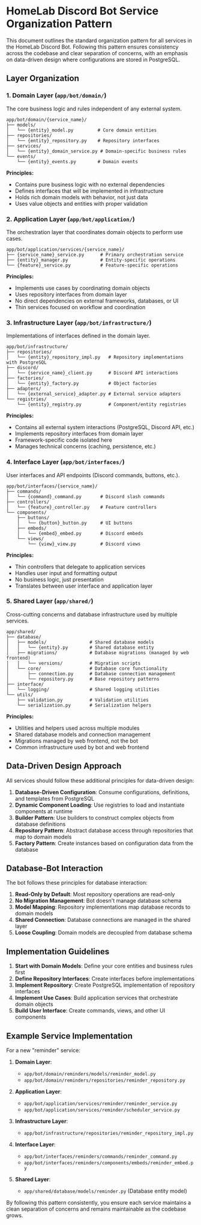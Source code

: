 # HomeLab Discord Bot Service Organization Pattern

This document outlines the standard organization pattern for all services in the HomeLab Discord Bot. Following this pattern ensures consistency across the codebase and clear separation of concerns, with an emphasis on data-driven design where configurations are stored in PostgreSQL.

## Layer Organization

### 1. Domain Layer (`app/bot/domain/`)
The core business logic and rules independent of any external system.

```
app/bot/domain/{service_name}/
├── models/
│   └── {entity}_model.py         # Core domain entities
├── repositories/
│   └── {entity}_repository.py    # Repository interfaces
├── services/
│   └── {entity}_domain_service.py # Domain-specific business rules
└── events/
    └── {entity}_events.py        # Domain events
```

**Principles:**
- Contains pure business logic with no external dependencies
- Defines interfaces that will be implemented in infrastructure
- Holds rich domain models with behavior, not just data
- Uses value objects and entities with proper validation

### 2. Application Layer (`app/bot/application/`)
The orchestration layer that coordinates domain objects to perform use cases.

```
app/bot/application/services/{service_name}/
├── {service_name}_service.py      # Primary orchestration service
├── {entity}_manager.py            # Entity-specific operations
└── {feature}_service.py           # Feature-specific operations
```

**Principles:**
- Implements use cases by coordinating domain objects
- Uses repository interfaces from domain layer
- No direct dependencies on external frameworks, databases, or UI
- Thin services focused on workflow and coordination

### 3. Infrastructure Layer (`app/bot/infrastructure/`)
Implementations of interfaces defined in the domain layer.

```
app/bot/infrastructure/
├── repositories/
│   └── {entity}_repository_impl.py   # Repository implementations with PostgreSQL
├── discord/
│   └── {service_name}_client.py      # Discord API interactions
├── factories/
│   └── {entity}_factory.py           # Object factories
├── adapters/
│   └── {external_service}_adapter.py # External service adapters
└── registries/
    └── {entity}_registry.py          # Component/entity registries
```

**Principles:**
- Contains all external system interactions (PostgreSQL, Discord API, etc.)
- Implements repository interfaces from domain layer
- Framework-specific code isolated here
- Manages technical concerns (caching, persistence, etc.)

### 4. Interface Layer (`app/bot/interfaces/`)
User interfaces and API endpoints (Discord commands, buttons, etc.).

```
app/bot/interfaces/{service_name}/
├── commands/
│   └── {command}_command.py       # Discord slash commands
├── controllers/
│   └── {feature}_controller.py    # Feature controllers
└── components/
    ├── buttons/
    │   └── {button}_button.py     # UI buttons
    ├── embeds/
    │   └── {embed}_embed.py       # Discord embeds
    └── views/
        └── {view}_view.py         # Discord views
```

**Principles:**
- Thin controllers that delegate to application services
- Handles user input and formatting output
- No business logic, just presentation
- Translates between user interface and application layer

### 5. Shared Layer (`app/shared/`)
Cross-cutting concerns and database infrastructure used by multiple services.

```
app/shared/
├── database/
│   ├── models/                # Shared database models
│   │   └── {entity}.py        # Shared database entity
│   ├── migrations/            # Database migrations (managed by web frontend)
│   │   └── versions/          # Migration scripts
│   └── core/                  # Database core functionality
│       ├── connection.py      # Database connection management
│       └── repository.py      # Base repository patterns
├── interface/
│   └── logging/               # Shared logging utilities
└── utils/
    ├── validation.py          # Validation utilities
    └── serialization.py       # Serialization helpers
```

**Principles:**
- Utilities and helpers used across multiple modules
- Shared database models and connection management
- Migrations managed by web frontend, not the bot
- Common infrastructure used by bot and web frontend

## Data-Driven Design Approach

All services should follow these additional principles for data-driven design:

1. **Database-Driven Configuration**: Consume configurations, definitions, and templates from PostgreSQL
2. **Dynamic Component Loading**: Use registries to load and instantiate components at runtime
3. **Builder Pattern**: Use builders to construct complex objects from database definitions
4. **Repository Pattern**: Abstract database access through repositories that map to domain models
5. **Factory Pattern**: Create instances based on configuration data from the database

## Database-Bot Interaction

The bot follows these principles for database interaction:

1. **Read-Only by Default**: Most repository operations are read-only
2. **No Migration Management**: Bot doesn't manage database schema
3. **Model Mapping**: Repository implementations map database records to domain models
4. **Shared Connection**: Database connections are managed in the shared layer
5. **Loose Coupling**: Domain models are decoupled from database schema

## Implementation Guidelines

1. **Start with Domain Models**: Define your core entities and business rules first
2. **Define Repository Interfaces**: Create interfaces before implementations
3. **Implement Repository**: Create PostgreSQL implementation of repository interfaces
4. **Implement Use Cases**: Build application services that orchestrate domain objects
5. **Build User Interface**: Create commands, views, and other UI components

## Example Service Implementation

For a new "reminder" service:

1. **Domain Layer**:
   - `app/bot/domain/reminders/models/reminder_model.py`
   - `app/bot/domain/reminders/repositories/reminder_repository.py`

2. **Application Layer**:
   - `app/bot/application/services/reminder/reminder_service.py`
   - `app/bot/application/services/reminder/scheduler_service.py`

3. **Infrastructure Layer**:
   - `app/bot/infrastructure/repositories/reminder_repository_impl.py`

4. **Interface Layer**:
   - `app/bot/interfaces/reminders/commands/reminder_command.py`
   - `app/bot/interfaces/reminders/components/embeds/reminder_embed.py`

5. **Shared Layer**:
   - `app/shared/database/models/reminder.py` (Database entity model)

By following this pattern consistently, you ensure each service maintains a clean separation of concerns and remains maintainable as the codebase grows.